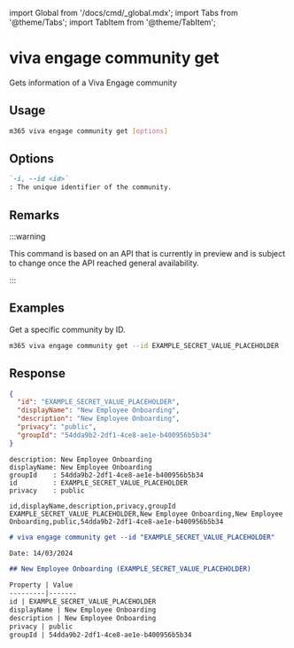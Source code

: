 <!-- DISCLAIMER: All secrets, passwords, and sensitive values in this document are examples only and not real credentials. -->
import Global from '/docs/cmd/_global.mdx';
import Tabs from '@theme/Tabs';
import TabItem from '@theme/TabItem';

# viva engage community get

Gets information of a Viva Engage community

## Usage

```sh
m365 viva engage community get [options]
```

## Options

```md definition-list
`-i, --id <id>`
: The unique identifier of the community.
```

<Global />

## Remarks

:::warning

This command is based on an API that is currently in preview and is subject to change once the API reached general availability.

:::

## Examples

Get a specific community by ID.

```sh
m365 viva engage community get --id EXAMPLE_SECRET_VALUE_PLACEHOLDER
```

## Response

<Tabs>
  <TabItem value="JSON">

  ```json
  {
    "id": "EXAMPLE_SECRET_VALUE_PLACEHOLDER",
    "displayName": "New Employee Onboarding",
    "description": "New Employee Onboarding",
    "privacy": "public",
    "groupId": "54dda9b2-2df1-4ce8-ae1e-b400956b5b34"
  }
  ```

  </TabItem>
  <TabItem value="Text">

  ```text
  description: New Employee Onboarding
  displayName: New Employee Onboarding
  groupId    : 54dda9b2-2df1-4ce8-ae1e-b400956b5b34
  id         : EXAMPLE_SECRET_VALUE_PLACEHOLDER
  privacy    : public
  ```

  </TabItem>
  <TabItem value="CSV">

  ```csv
  id,displayName,description,privacy,groupId
  EXAMPLE_SECRET_VALUE_PLACEHOLDER,New Employee Onboarding,New Employee Onboarding,public,54dda9b2-2df1-4ce8-ae1e-b400956b5b34
  ```

  </TabItem>
  <TabItem value="Markdown">

  ```md
  # viva engage community get --id "EXAMPLE_SECRET_VALUE_PLACEHOLDER"

  Date: 14/03/2024

  ## New Employee Onboarding (EXAMPLE_SECRET_VALUE_PLACEHOLDER)

  Property | Value
  ---------|-------
  id | EXAMPLE_SECRET_VALUE_PLACEHOLDER
  displayName | New Employee Onboarding
  description | New Employee Onboarding
  privacy | public
  groupId | 54dda9b2-2df1-4ce8-ae1e-b400956b5b34
  ```

  </TabItem>
</Tabs>
